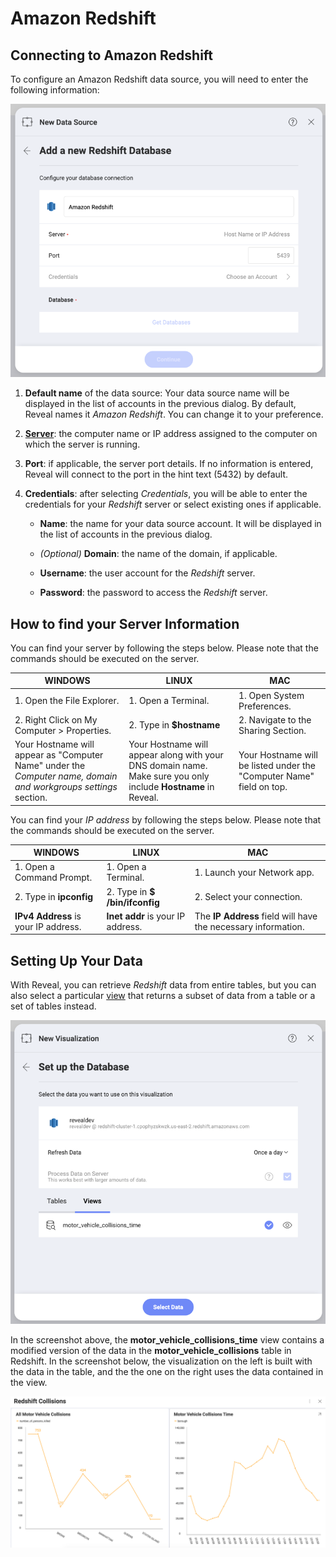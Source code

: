 # Amazon Redshift
## Connecting to Amazon Redshift
To configure an Amazon Redshift data source, you will need to enter the following information:

<img src="images/enter-amazon-redshift-server-details.png" alt="Configure Redshift Server details" class="responsive-img"/>

1.  **Default name** of the data source: Your data source name will be displayed in the list of accounts in the previous dialog. By default, Reveal names it *Amazon Redshift*. You can change it to your preference. 

2.  [**Server**](#how-to-find-server): the computer name or IP address assigned to the computer on which the server is running.

3.  **Port**: if applicable, the server port details. If no information is entered, Reveal will connect to the port in the hint text (5432) by default.

4.  **Credentials**: after selecting *Credentials*, you will be able to
    enter the credentials for your *Redshift* server or select existing
    ones if applicable.

      - **Name**: the name for your data source account. It will be
        displayed in the list of accounts in the previous dialog.

      - *(Optional)* **Domain**: the name of the domain, if applicable.

      - **Username**: the user account for the *Redshift* server.

      - **Password**: the password to access the *Redshift* server.


<a name='how-to-find-server'></a>
## How to find your Server Information

You can find your server by following the steps below. Please note that
the commands should be executed on the server.

| WINDOWS                                                                                                         | LINUX                                                                                                         | MAC                                                                  |
| --------------------------------------------------------------------------------------------------------------- | ------------------------------------------------------------------------------------------------------------- | -------------------------------------------------------------------- |
| 1\. Open the File Explorer.                                                                                     | 1\. Open a Terminal.                                                                                          | 1\. Open System Preferences.                                         |
| 2\. Right Click on My Computer \> Properties.                                                                   | 2\. Type in **$hostname**                                                                                     | 2\. Navigate to the Sharing Section.                                 |
| Your Hostname will appear as "Computer Name" under the *Computer name, domain and workgroups settings* section. | Your Hostname will appear along with your DNS domain name. Make sure you only include **Hostname** in Reveal. | Your Hostname will be listed under the "Computer Name" field on top. |

You can find your *IP address* by following the steps below. Please note
that the commands should be executed on the server.

| WINDOWS                              | LINUX                             | MAC                                                           |
| ------------------------------------ | --------------------------------- | ------------------------------------------------------------- |
| 1\. Open a Command Prompt.           | 1\. Open a Terminal.              | 1\. Launch your Network app.                                  |
| 2\. Type in **ipconfig**             | 2\. Type in **$ /bin/ifconfig**   | 2\. Select your connection.                                   |
| **IPv4 Address** is your IP address. | **Inet addr** is your IP address. | The **IP Address** field will have the necessary information. |

## Setting Up Your Data

With Reveal, you can retrieve *Redshift* data from entire tables, but you can also select a particular
[view](https://docs.aws.amazon.com/redshift/latest/dg/r_CREATE_VIEW.html) that returns a subset of data from a table or a set of tables instead.

<img src="images/amazon-redshift-views.png" alt="Redshift views dialog" class="responsive-img"/>

In the screenshot above, the **motor_vehicle_collisions_time** view contains a modified version of the data in the **motor_vehicle_collisions** table in Redshift. 
In the screenshot below, the visualization on the left is built with the data in the table, and the the one on the right uses the data contained in the view.  

<img src="images/collisions-time-redshift-view-sample.png" alt="Sample dashboard using Redshift tables and view data" class="responsive-img"/>

